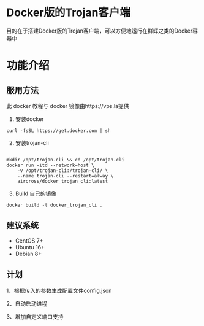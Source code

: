 # Docker版的Trojan客户端

目的在于搭建Docker版的Trojan客户端，可以方便地运行在群辉之类的Docker容器中

# 功能介绍

## 服用方法
此 docker 教程与 docker 镜像由https://vps.la提供
1. 安装docker
```shell
curl -fsSL https://get.docker.com | sh
```
2. 安装trojan-cli
```shell

mkdir /opt/trojan-cli && cd /opt/trojan-cli
docker run -itd --network=host \
    -v /opt/trojan-cli:/trojan-cli/ \
    --name trojan-cli --restart=alway \
    aircross/docker_trojan_cli:latest
```

3. Build 自己的镜像
```shell
docker build -t docker_trojan_cli .
```
## 建议系统
- CentOS 7+
- Ubuntu 16+
- Debian 8+

## 计划

1、根据传入的参数生成配置文件config.json

2、自动启动进程

3、增加自定义端口支持
